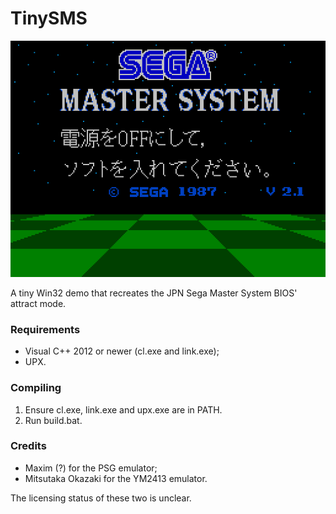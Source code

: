 # TinySMS
![Screenshot](/screenshot.png?raw=true)

A tiny Win32 demo that recreates the JPN Sega Master System BIOS' attract mode.

### Requirements
* Visual C++ 2012 or newer (cl.exe and link.exe);
* UPX.

### Compiling
1. Ensure cl.exe, link.exe and upx.exe are in PATH.
2. Run build.bat.

### Credits
* Maxim (?) for the PSG emulator;
* Mitsutaka Okazaki for the YM2413 emulator.

The licensing status of these two is unclear.
